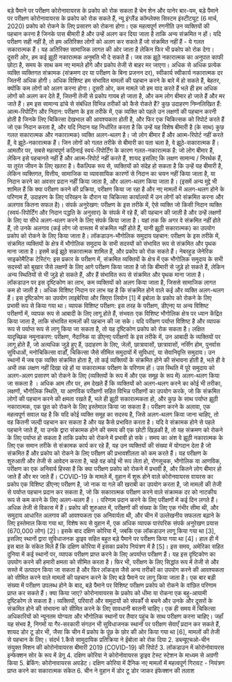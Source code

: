 बड़े पैमाने पर परीक्षण कोरोनावायरस के प्रकोप को रोक सकता है
चेन शेन और यानेर बार-यम, बड़े पैमाने पर परीक्षण कोरोनावायरस के प्रकोप को रोक सकते हैं, न्यू इंग्लैंड कॉम्प्लेक्स सिस्टम इंस्टीट्यूट (6 मार्च, 2020)
प्रकोप को रोकने के लिए प्रसारण को रोकना होगा। एक महत्वपूर्ण रणनीति उन व्यक्तियों की पहचान करना है जिनके पास बीमारी है और उन्हें अलग कर दिया जाता है ताकि अन्य संक्रमित न हों। यदि परीक्षण सही नहीं है, तो हम अतिरिक्त लोगों को अलग कर सकते हैं जो संक्रमित नहीं हैं - ये गलत सकारात्मक हैं। यह अतिरिक्त सामाजिक लागत की ओर जाता है लेकिन फिर भी प्रकोप को रोक देगा। दूसरी ओर, हम कई झूठी नकारात्मक अनुमति भी दे सकते हैं। जब तक झूठे नकारात्मक का अनुपात काफी छोटा है, समय के साथ कम नए मामले होंगे और प्रकोप तेजी से बाहर मर जाएगा। अधिक से अधिक प्रत्येक व्यक्ति व्यक्तिगत संक्रामक (संक्रमण दर या परीक्षण के बिना प्रजनन दर), स्वीकार्य स्वीकार्य नकारात्मक दर जितनी अधिक होगी।
अधिक विशिष्ट हम संभावित मामलों की पहचान करने के बारे में हो सकते हैं, बेहतर, क्योंकि कम लोगों को अलग करना होगा। दूसरी ओर, कम मामले जो हम याद करते हैं भले ही हम अधिक लोगों को अलग कर देते हैं, जितनी तेजी से प्रकोप गायब हो जाता है, और कम लोग बीमार हो जाते हैं और मर जाते हैं।
हम इस सामान्य ढांचे से संबंधित विभिन्न तरीकों को कैसे रोकते हैं? कुछ उदाहरण निम्नलिखित हैं:
आत्म-रिपोर्टिंग और निदान: परीक्षण के इस तरीके में, एक व्यक्ति को पहले उन लक्षणों की पहचान करनी होती है जिनके लिए चिकित्सा देखभाल की आवश्यकता होती है, और फिर एक चिकित्सक को रिपोर्ट करते हैं जो एक निदान करता है, और यदि निदान यह निर्धारित करता है कि उन्हें यह विशेष बीमारी है (के साथ) कुछ गलत सकारात्मक और नकारात्मक) व्यक्ति अलग-थलग है। जो लोग बीमार हैं और आत्म-रिपोर्ट नहीं करते हैं, वे झूठे-नकारात्मक हैं। जिन लोगों को गलत तरीके से बीमारी का पता चला है, वे झूठे-सकारात्मक हैं। आमतौर पर, सबसे महत्वपूर्ण कठिनाई स्वयं-रिपोर्टिंग के कारण गलत-नकारात्मक है: जो लोग बीमार हैं, लेकिन इसे पहचानते नहीं हैं और आत्म-रिपोर्ट नहीं करते हैं, शायद इसलिए कि लक्षण सामान्य / निरर्थक हैं, या तुरंत जीवन के लिए खतरा है। वैकल्पिक रूप से, व्यक्तियों को संदेह हो सकता है कि उन्हें यह बीमारी है, लेकिन व्यक्तिगत, वित्तीय, सामाजिक या व्यावसायिक कारणों से निदान का चयन नहीं किया जाता है, या निदान करने का अवसर प्रदान नहीं किया जाता है, और अलग-थलग किया जाता है। (इसमें अन्य मुद्दे भी शामिल हैं कि क्या परीक्षण करने की प्रक्रिया, परीक्षण किया जा रहा है और नए मामलों में अलग-थलग होने के परिणाम हैं, उदाहरण के लिए परिवहन के दौरान या चिकित्सा कार्यालयों में उन लोगों को संक्रमित करना और अलगाव कितना सफल है)।
संपर्क अनुरेखण: परीक्षण के इस तरीके में, ऐसे व्यक्ति जो किसी निदान व्यक्ति (स्वयं-रिपोर्टिंग और निदान पद्धति के अनुसार) के संपर्क में रहे हैं, की पहचान की जाती है और उन्हें लक्षणों के लिए या सीधे अलग-थलग करने के लिए संपर्क किया जाता है। यहां तक ​​कि अगर वे संक्रमित नहीं होते हैं, तो उनके अलगाव (कई लोग जो वास्तव में संक्रमित नहीं होते हैं, यानी झूठी सकारात्मक) का उपयोग प्रकोप को रोकने के लिए किया जाता है।
लॉकडाउन-भौगोलिक समुदाय पहचान: परीक्षण के इस तरीके में, संक्रमित व्यक्तियों के क्षेत्र में भौगोलिक समुदाय के सभी सदस्यों को संभावित रूप से संक्रमित और पृथक माना जाता है। इसमें कई झूठे सकारात्मक शामिल हैं, और प्रकोप को रोक सकते हैं।
नेबरहुड जेनेरिक साइकोमैटिक टेस्टिंग: इस प्रकार के परीक्षण में, संक्रमित व्यक्तियों के क्षेत्र में एक भौगोलिक समुदाय के सभी सदस्यों को बुखार जैसे लक्षणों के लिए आगे परीक्षण किया जाता है जो कि बीमारी से जुड़े हो सकते हैं, लेकिन अन्य स्थितियों से भी जुड़े हो सकते हैं, और हैं संभावित रूप से संक्रमित और पृथक माना जाता है। लॉकडाउन पर इस दृष्टिकोण का लाभ, कम व्यक्तियों को अलग किया जाता है, जिससे सामाजिक लागत कम हो जाती है। अधिक विशिष्ट निदान पर लाभ यह है कि संक्रमित होने वाले कई और व्यक्ति अलग-थलग हैं। इस दृष्टिकोण का उपयोग लाइबेरिया और सिएरा लियोन [1] में इबोला के प्रकोप को रोकने के लिए प्रभावी रूप से किया गया था।
व्यापक विशिष्ट परीक्षण: इस तरह के परीक्षण, डीएनए या अन्य विशिष्ट परीक्षणों में, व्यापक रूप से आबादी के लिए लागू होते हैं, संभवतः एक विशिष्ट भौगोलिक क्षेत्र पर ध्यान केंद्रित किया जाता है, ताकि संभावित मामलों की पहचान की जा सके। यदि परीक्षण पर्याप्त विशिष्ट है और व्यापक रूप से पर्याप्त रूप से लागू किया जा सकता है, तो यह दृष्टिकोण प्रकोप को रोक सकता है।
लक्षित यादृच्छिक नमूनाकरण: परीक्षण, नैदानिक ​​या डीएनए परीक्षणों के इस तरीके में, उन आबादी के व्यक्तियों पर लागू होते हैं, जो अत्यधिक जुड़े हुए हैं, उदाहरण के लिए, जेलों, छात्रावासों, छात्रावासों, नर्सिंग होम, पुनर्वास सुविधाओं, मनोचिकित्सा वार्डों, चिकित्सा जैसे सीमित समुदायों में सुविधाएं, या सेवानिवृत्ति समुदाय। उन स्थानों में जब एक व्यक्ति संक्रमित होता है, तो कई व्यक्तियों के संक्रमित होने की संभावना होती है, भले ही वे अभी तक लक्षण नहीं दिखा रहे हों या सकारात्मक परीक्षण के परिणाम हों। उस स्थिति में पूरे समुदाय को अलग-अलग प्रसारण को रोकने के लिए (व्यक्तियों के रूप में और एक समूह के रूप में) अलग-थलग किया जा सकता है ।
अधिक आम तौर पर, हम देखते हैं कि व्यक्तियों को अलग-थलग करने का कोई भी तरीका, लक्षणों, भौगोलिक स्थिति, या आणविक परीक्षणों सहित विभिन्न परीक्षणों का उपयोग करके, जो कि संक्रमित लोगों की पहचान करने की क्षमता रखते हैं, भले ही झूठी सकारात्मकता हो, और कुछ के साथ पर्याप्त झूठी नकारात्मक, एक छूत को रोकने के लिए इस्तेमाल किया जा सकता है।
परीक्षण करने के अलावा, एक महत्वपूर्ण सवाल यह है कि यदि कोई व्यक्ति समूह का सदस्य है, जिसे अलग-थलग किया जाना चाहिए, तो वह कितनी जल्दी पहचान कर सकता है और यह कैसे प्रभावित करता है। यदि वे संक्रामक होने से पहले पहचाने जाते हैं, या उनके द्वारा संक्रामक होने की समय की एक छोटी खिड़की है, तो यह संक्रमण को रोकने के लिए पर्याप्त हो सकता है ताकि प्रकोप को रोकने में प्रभावी हो सके। समय का अंश वे झूठी नकारात्मक के लिए एक समान तरीके से संक्रामक कार्य कर रहे हैं, यह उन व्यक्तियों की संख्या में योगदान देता है जो संक्रमित हैं और प्रकोप को रोकने के लिए परीक्षण की प्रभावशीलता को कम करते हैं। यह परीक्षण के शुरुआती और तेजी से आवेदन करता है, चाहे वह कोई भी रूप लेता हो, रोगसूचक, भौगोलिक या आणविक, परीक्षण का एक अनिवार्य हिस्सा है कि क्या परीक्षण प्रकोप को रोकने में प्रभावी है, और कितने लोग बीमार हो जाते हैं और मर जाते हैं।
COVID-19 के मामले में, वुहान में शुरू होने वाले कोरोनवायरस वायरस का प्रकोप एक विशिष्ट डीएनए परीक्षण है, जो नाक या गले की खराबी का उपयोग करता है, जो मामलों की तेजी से पर्याप्त पहचान प्रदान कर सकता है, जो कि सकारात्मक परीक्षण करने वाले संक्रामक दर को नाटकीय रूप से कम करने के लिए अलग-थलग हैं। । परिणाम प्रदान करने के लिए परीक्षणों में कई दिन लगते हैं। अधिक तेजी से विकास में हैं।
प्रकोप की शुरुआत में, परीक्षणों की संख्या के लिए एक गंभीर सीमा थी, और समुदाय आधारित अलगाव की आवश्यकता एक अनिवार्यता थी, और चीन में उल्लेखनीय सफलता बढ़ाने के लिए इस्तेमाल किया गया था, विशेष रूप से वुहान में, एक अधिक व्यापक पारंपरिक संपर्क अनुरेखण प्रयास (670,000 लोग) [2]। इसके बाद दक्षिण कोरिया में, जबकि एक लॉकडाउन लागू किया गया था [3], इसलिए स्थानों द्वारा सुविधाजनक ड्राइव सहित बहुत बड़े पैमाने पर परीक्षण किया गया था [4]। हाल ही में इस बात के संकेत मिले हैं कि दक्षिण कोरिया में इसका प्रकोप नियंत्रण में है [5]।
इस समय, अमेरिका सहित दुनिया में कई स्थानों पर, व्यापक परीक्षण प्राप्त करने के लिए अपर्याप्त परीक्षण हैं। यह इस दृष्टिकोण का उपयोग करने की हमारी क्षमता को सीमित करता है। फिर भी, परीक्षण के लिए सिद्धांत रूप में तेजी से और सस्ते में उत्पादन किया जा सकता है और फिर लॉकड्स जैसे अन्य तरीकों का उपयोग करने की आवश्यकता को सीमित करने वाले मामलों की पहचान करने के लिए बड़े पैमाने पर लागू किया जाता है। एक बार बड़ी संख्या में परीक्षण उपलब्ध होने के बाद, बड़े पैमाने पर विशिष्ट परीक्षण प्रकोप को रोकने के वांछित परिणाम प्राप्त कर सकते हैं।
क्या किया जाए? कोरोनावायरस के प्रकोप को धीमा या रोकना एक बहु-आयामी दृष्टिकोण ले सकता है। व्यक्तियों, परिवारों और समुदायों को संपर्कों से बचने और उनके और दूसरों के संक्रमित होने की संभावना को सीमित करने के लिए सावधानी बरतनी चाहिए। एक ही समय में चिकित्सा अधिकारियों को न्यूनतम योग्यता और भौगोलिक स्थानों पर तैयार पहुंच के साथ परीक्षण करना चाहिए। जहाँ यह संभव है, निगमों या गैर-सरकारी संगठन भी सुविधाजनक स्थानों पर परीक्षण सेवाएँ प्रदान कर सकते हैं, शायद डोर टू डोर भी, जैसा कि चीन में प्रकोप के पूंछ के छोर की ओर किया गया था [6], मामलों की तेजी से पहचान के लिए।
संदर्भ
1.कैसे सामुदायिक प्रतिक्रिया ने ईबोला को रोक दिया
2. डब्ल्यूएचओ-चीन संयुक्त मिशन की कोरोनोवायरस बीमारी 2019 (COVID-19) की रिपोर्ट
3. लॉकडाउन में कोरोनोवायरस इन्फेक्शन सोर के रूप में डेगू
4. दक्षिण कोरिया ने कोरोनोवायरस ड्राइव टेस्ट स्टेशन के माध्यम से अग्रणी किया
5. ब्रेकिंग: कोरोनावायरस अपडेट। दक्षिण कोरिया में दैनिक नए मामलों में महत्वपूर्ण गिरावट - नियंत्रण प्राप्त करने का सकारात्मक संकेत
6. चीन ने वुहान में डोर टू डोर जाकर इंफेक्शन की तलाश
